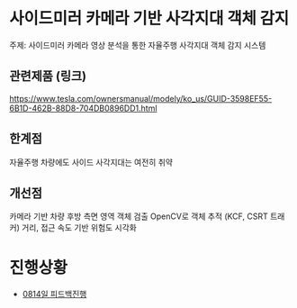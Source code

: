 사이드미러 카메라 기반 사각지대 객체 감지
=======================================
주제: 사이드미러 카메라 영상 분석을 통한 자율주행 사각지대 객체 감지 시스템

## 관련제품 (링크)
https://www.tesla.com/ownersmanual/modely/ko_us/GUID-3598EF55-6B1D-462B-88D8-704DB0896DD1.html

## 한계점
자율주행 차량에도 사이드 사각지대는 여전히 취약

## 개선점
카메라 기반 차량 후방 측면 영역 객체 검출
OpenCV로 객체 추적 (KCF, CSRT 트래커)
거리, 접근 속도 기반 위험도 시각화

# 진행상황
- [0814일 피드백진행](/feedback/0814.md)